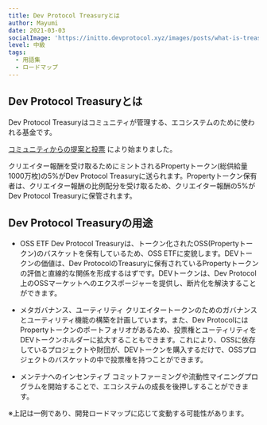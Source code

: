 ```yaml
---
title: Dev Protocol Treasuryとは
author: Mayumi
date: 2021-03-03
socialImage: 'https://initto.devprotocol.xyz/images/posts/what-is-treasury/what-is-treasury-ja.png'
level: 中級
tags:
  - 用語集
  - ロードマップ
---
```

## Dev Protocol Treasuryとは

Dev Protocol Treasuryはコミュニティが管理する、エコシステムのために使われる基金です。

[コミュニティからの提案と投票](https://medium.com/devprtcl/community-proposal-implement-a-creator-token-fee-to-create-an-oss-etf-d74386909339) により始まりました。

クリエイター報酬を受け取るためにミントされるPropertyトークン(総供給量1000万枚)の5%がDev Protocol Treasuryに送られます。Propertyトークン保有者は、クリエイター報酬の比例配分を受け取るため、クリエイター報酬の5%がDev Protocol Treasuryに保管されます。

## Dev Protocol Treasuryの用途

- OSS ETF
Dev Protocol Treasuryは、トークン化されたOSS(Propertyトークン)のバスケットを保有しているため、OSS ETFに変貌します。DEVトークンの価値は、Dev ProtocolのTreasuryに保有されているPropertyトークンの評価と直線的な関係を形成するはずです。DEVトークンは、Dev Protocol上のOSSマーケットへのエクスポージャーを提供し、断片化を解決することができます。


- メタガバナンス、ユーティリティ
クリエイタートークンのためのガバナンスとユーティリティ機能の構築を計画しています。また、Dev ProtocolにはPropertyトークンのポートフォリオがあるため、投票権とユーティリティをDEVトークンホルダーに拡大することもできます。これにより、OSSに依存しているプロジェクトや財団が、DEVトークンを購入するだけで、OSSプロジェクトのバスケットの中で投票権を持つことができます。

- メンテナへのインセンティブ
コミットファーミングや流動性マイニングプログラムを開始することで、エコシステムの成長を後押しすることができます。

※上記は一例であり、開発ロードマップに応じて変動する可能性があります。
